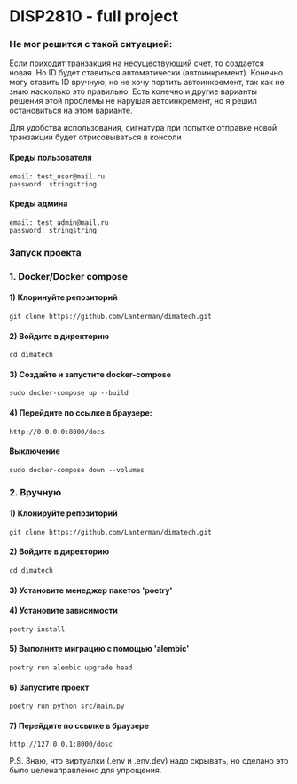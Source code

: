 # DISP2810 - full project

### Не мог решится с такой ситуацией:

Если приходит транзакция на несуществующий счет, то создается новая. Но ID будет ставиться автоматически (автоинкремент). Конечно могу ставить ID вручную, но не хочу портить автоинкремент, так как не знаю насколько это правильно. Есть конечно и другие варианты решения этой проблемы не нарушая автоинкремент, но я решил остановиться на этом варианте.

Для удобства использования, сигнатура при попытке отправке новой транзакции будет отрисовываться в консоли

#### Креды пользователя

```
email: test_user@mail.ru
password: stringstring
```

#### Креды админа

```
email: test_admin@mail.ru
password: stringstring
```

### Запуск проекта

### 1. Docker/Docker compose

#### 1) Клоринуйте репозиторий

```
git clone https://github.com/Lanterman/dimatech.git
```

#### 2) Войдите в директорию

```
cd dimatech
```

#### 3) Создайте и запустите docker-compose

```
sudo docker-compose up --build
```

#### 4) Перейдите по ссылке в браузере:

```
http://0.0.0.0:8000/docs
```

#### Выключение

```
sudo docker-compose down --volumes
```

### 2. Вручную

#### 1) Клонируйте репозиторий

```
git clone https://github.com/Lanterman/dimatech.git
```

#### 2) Войдите в директорию

```
cd dimatech
```

#### 3)  Установите менеджер пакетов 'poetry'

#### 4) Установите зависимости

```
poetry install
```

#### 5)  Выполните миграцию с помощью 'alembic'

```
poetry run alembic upgrade head
```

#### 6) Запустите проект

```
poetry run python src/main.py
```

#### 7) Перейдите по ссылке в браузере

```
http://127.0.0.1:8000/dosc
```

P.S.
Знаю, что виртуалки (.env и .env.dev) надо скрывать, но сделано это было целенаправленно для упрощения.
